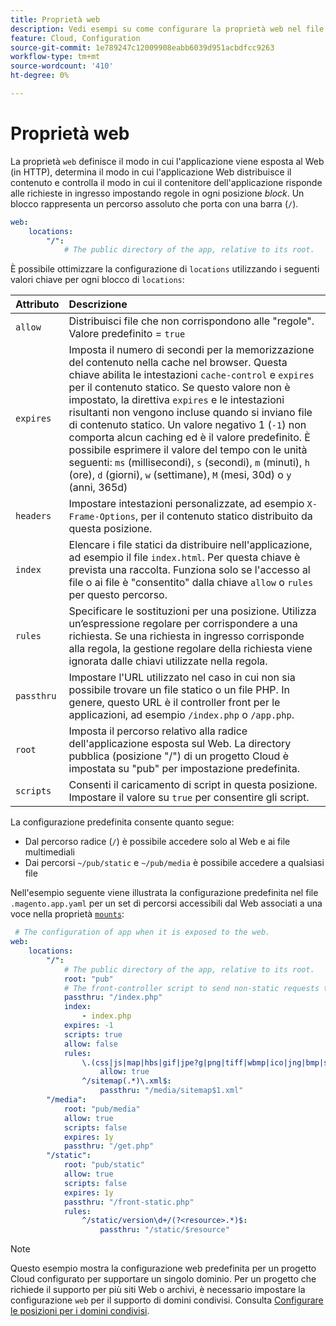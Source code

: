 ```yaml
---
title: Proprietà web
description: Vedi esempi su come configurare la proprietà web nel file di configurazione dell'applicazione  [!DNL Commerce] .
feature: Cloud, Configuration
source-git-commit: 1e789247c12009908eabb6039d951acbdfcc9263
workflow-type: tm+mt
source-wordcount: '410'
ht-degree: 0%

---
```


# Proprietà web

La proprietà `web` definisce il modo in cui l&#39;applicazione viene esposta al Web (in HTTP), determina il modo in cui l&#39;applicazione Web distribuisce il contenuto e controlla il modo in cui il contenitore dell&#39;applicazione risponde alle richieste in ingresso impostando regole in ogni posizione _block_. Un blocco rappresenta un percorso assoluto che porta con una barra (`/`).

```yaml
web:
    locations:
        "/":
            # The public directory of the app, relative to its root.
```

È possibile ottimizzare la configurazione di `locations` utilizzando i seguenti valori chiave per ogni blocco di `locations`:

| Attributo | Descrizione |
| :--- | :--- |
| `allow` | Distribuisci file che non corrispondono alle &quot;regole&quot;. Valore predefinito = `true` |
| `expires` | Imposta il numero di secondi per la memorizzazione del contenuto nella cache nel browser. Questa chiave abilita le intestazioni `cache-control` e `expires` per il contenuto statico. Se questo valore non è impostato, la direttiva `expires` e le intestazioni risultanti non vengono incluse quando si inviano file di contenuto statico. Un valore negativo 1 (`-1`) non comporta alcun caching ed è il valore predefinito. È possibile esprimere il valore del tempo con le unità seguenti: `ms` (millisecondi), `s` (secondi), `m` (minuti), `h` (ore), `d` (giorni), `w` (settimane), `M` (mesi, 30d) o `y` (anni, 365d) |
| `headers` | Impostare intestazioni personalizzate, ad esempio `X-Frame-Options`, per il contenuto statico distribuito da questa posizione. |
| `index` | Elencare i file statici da distribuire nell&#39;applicazione, ad esempio il file `index.html`. Per questa chiave è prevista una raccolta. Funziona solo se l&#39;accesso al file o ai file è &quot;consentito&quot; dalla chiave `allow` o `rules` per questo percorso. |
| `rules` | Specificare le sostituzioni per una posizione. Utilizza un’espressione regolare per corrispondere a una richiesta. Se una richiesta in ingresso corrisponde alla regola, la gestione regolare della richiesta viene ignorata dalle chiavi utilizzate nella regola. |
| `passthru` | Impostare l&#39;URL utilizzato nel caso in cui non sia possibile trovare un file statico o un file PHP. In genere, questo URL è il controller front per le applicazioni, ad esempio `/index.php` o `/app.php`. |
| `root` | Imposta il percorso relativo alla radice dell&#39;applicazione esposta sul Web. La directory pubblica (posizione &quot;/&quot;) di un progetto Cloud è impostata su &quot;pub&quot; per impostazione predefinita. |
| `scripts` | Consenti il caricamento di script in questa posizione. Impostare il valore su `true` per consentire gli script. |

La configurazione predefinita consente quanto segue:

- Dal percorso radice (`/`) è possibile accedere solo al Web e ai file multimediali
- Dai percorsi `~/pub/static` e `~/pub/media` è possibile accedere a qualsiasi file

Nell&#39;esempio seguente viene illustrata la configurazione predefinita nel file `.magento.app.yaml` per un set di percorsi accessibili dal Web associati a una voce nella proprietà [`mounts`](properties.md#mounts):

```yaml
 # The configuration of app when it is exposed to the web.
web:
    locations:
        "/":
            # The public directory of the app, relative to its root.
            root: "pub"
            # The front-controller script to send non-static requests to.
            passthru: "/index.php"
            index:
                - index.php
            expires: -1
            scripts: true
            allow: false
            rules:
                \.(css|js|map|hbs|gif|jpe?g|png|tiff|wbmp|ico|jng|bmp|svgz|midi?|mp?ga|mp2|mp3|m4a|ra|weba|3gpp?|mp4|mpe?g|mpe|ogv|mov|webm|flv|mng|asx|asf|wmv|avi|ogx|swf|jar|ttf|eot|woff|otf|html?)$:
                    allow: true
                ^/sitemap(.*)\.xml$:
                    passthru: "/media/sitemap$1.xml"
        "/media":
            root: "pub/media"
            allow: true
            scripts: false
            expires: 1y
            passthru: "/get.php"
        "/static":
            root: "pub/static"
            allow: true
            scripts: false
            expires: 1y
            passthru: "/front-static.php"
            rules:
                ^/static/version\d+/(?<resource>.*)$:
                    passthru: "/static/$resource"
```

>[!NOTE]
>
>Questo esempio mostra la configurazione web predefinita per un progetto Cloud configurato per supportare un singolo dominio. Per un progetto che richiede il supporto per più siti Web o archivi, è necessario impostare la configurazione `web` per il supporto di domini condivisi. Consulta [Configurare le posizioni per i domini condivisi](../store/multiple-sites.md#configure-locations-for-shared-domains).
